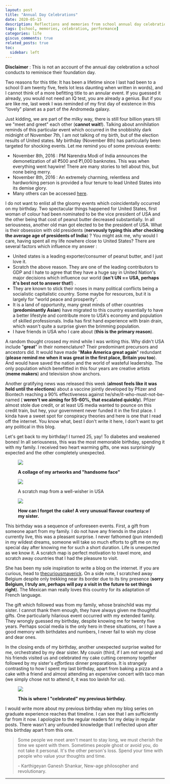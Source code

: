 ```yaml
---
layout: post
title: "Annual Day Celebrations"
date: 2020-05-15
description: Reflections and memories from school annual day celebrations
tags: [school, memories, celebration, performance]
categories: life
giscus_comments: true
related_posts: true
toc:
  sidebar: left
---
```


**Disclaimer** : This is not an account of the annual day celebration a school conducts to reminisce their foundation day.

Two reasons for this title: It has been a lifetime since I last had been to a school (I am twenty five, feels lot less daunting when written in words), and I cannot think of a more befitting title to an annular event. If you guessed it already, you would not need an IQ test, you are already a genius. But if you are like me, last week I was reminded of my first day of existence in this "lovely" planet as a part of the Andromeda galaxy.

Just kidding, we are part of the milky way, there is still four billion years till we "meet and greet" each other (**cannot wait!**). Talking about annihilation reminds of this particular event which occurred in the snobbishly dark midnight of November 7th, I am not talking of my birth, but of the election results of United states. My birthday (November 8th) has particularly been targeted for shocking events. Let me remind you of some previous events:

- November 8th, 2016 :  PM Narendra Modi of India announces the demonetization of all ₹500 and ₹1,000 banknotes. This was when everything went haywire! There are many stories to tell about this, but none being merry.
- November 8th, 2016 : An extremely charming, relentless and hardworking person is provided a four tenure to lead United States into its demise glory.
- Many others can be accessed [here](https://www.onthisday.com/events/november/8).

I do not want to enlist all the gloomy events which coincidentally occurred on my birthday. Two spectacular things happened for United States, first woman of colour had been nominated to be the vice president of USA and the other being that cost of peanut butter decreased substantially. In all seriousness, another old man got elected to be the president of USA. What is their obsession with old presidents (**nervously typing this after checking the average age of presidents of India**) ? You might ask me, why would I care, having spent all my life nowhere close to United States? There are several factors which influence my answer :

- United states is a leading exporter/consumer of peanut butter, and I just love it.
- Scratch the above reason. They are one of the leading contributors to GDP and I hate to agree that they have a huge say in United Nation's major decisions which influence our world (**isn't UN == USA, perhaps it's best not to answer that!**) .
- They are known to stick their noses in many political conflicts being a socialistic capitalistic country. Some maybe for resources, but it is largely for "world peace and prosperity".
- It is a land of opportunity, many great minds of other countries (**predominantly Asian**) have migrated to this country essentially to have a better lifestyle and contribute more to USA's economy and population of skilled professionals. India has first hand experience with brain drain, which wasn't quite a surprise given the brimming population.
- I have friends in USA who I care about (**this is the primary reason**).

A random thought crossed my mind while I was writing this. Why didn't USA include "**great**" in their nomenclature? Their predominant precursors and ancestors did. It would have made "**Make America great again**" redundant (**please remind me when it was great in the first place, Britain you too**). And would have saved the nation and the world of wasteful leadership. The only population which benefitted in this four years are creative artists (**meme makers**) and television show anchors.

Another gratifying news was released this week (**almost feels like it was held until the elections**) about a vaccine jointly developed by Pfizer and Biontech reaching a 90% effectiveness against he/she/it-who-must-not-be-named ( **weren't we aiming for 55-60%, that escalated quickly**). Pfizer almost stole due credit, or at least US media wanted to pounce on this credit train, but hey, your government never funded it in the first place. I kinda have a sweet spot for conspiracy theories and here is one that I read off the internet. You know what, best I don't write it here, I don't want to get any political in this blog.

Let's get back to my birthday! I turned 25, yay! To diabetes and weakened bones! In all seriousness, this was the most memorable birthday, spending it with my family. I received two heart warming gifts, one was surprisingly expected and the other completely unexpected.

<figure>

![](/assets/img/posts/img_20201108_143500.jpg)

<figcaption>

**A collage of my artworks and "handsome face"**

</figcaption>

</figure>

<figure>

![](/assets/img/posts/img_20201108_150259.jpg)

<figcaption>

A scratch map from a well-wisher in USA

</figcaption>

</figure>

<figure>

![](/assets/img/posts/img_20201108_194003.jpg)

<figcaption>

**How can I forget the cake! A very unusual flavour courtesy of my sister.**

</figcaption>

</figure>

This birthday was a sequence of unforeseen events. First, a gift from someone apart from my family. I do not have any friends in the place I currently live, this was a pleasant surprise. I never fathomed (pun intended) in my wildest dreams, someone will take so much efforts to gift me on my special day after knowing me for such a short duration. Life is unexpected as we know it. A scratch map is perfect motivation to travel more, and scratch away countries that I had the pleasure to visit.

She has been my sole inspiration to write a blog on the internet. If you are curious, head to [thecuriousmaverick](https://www.bsoundarya.com/). On a side note, I scratched away Belgium despite only trekking near its border due to its tiny presence (**sorry Belgium, I truly am, perhaps will pay a visit in the future to set things right**). The Mexican man really loves this country for its adaptation of French language.

The gift which followed was from my family, whose brainchild was my sister. I cannot thank them enough, they have always given me thoughtful gifts. One particularly hilarious event occurred with my extended family. They wrongly guessed my birthday, despite knowing me for twenty five years. Perhaps social media is the only hero in these situations, or I have a good memory with birthdates and numbers, I never fail to wish my close and dear ones.

In the closing ends of my birthday, another unexpected surprise waited for me, orchestrated by my dear sister. My cousin (third, if I am not wrong) and his friends visited us and celebrated my cake cutting ceremony together followed by my sister's _effortless_ dinner preparations. It is strangely contrasting to how I spent my last birthday, apart from baking a pizza and a cake with a friend and almost attending an expensive concert with taco man (we simply chose not to attend it, it was too lavish for us).

<figure>

![](/assets/img/posts/img_20200506_192027.jpg)

<figcaption>

**This is where I "celebrated" my previous birthday**.

</figcaption>

</figure>

I would write more about my previous birthday when my blog series on graduate experience reaches that timeline. I can see that I am sufficiently far from it now. I apologize to the regular readers for my delay in regular posts. There wasn't any unfounded knowledge that I reflected upon after this birthday apart from this one.

> Some people we meet aren't meant to stay long, we must cherish the time we spent with them. Sometimes people ghost or avoid you, do not take it personal. It's the other person's loss. Spend your time with people who value your thoughts and time.
> 
> \- Karthigeyan Ganesh Shankar, New-age philosopher and revolutionary.

* * *
